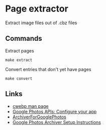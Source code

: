 # Page extractor

Extract image files out of .cbz files

## Commands

Extract pages

    make extract

Convert entries that don't yet have pages

    make convert

## Links

- [cwebp man page](https://developers.google.com/speed/webp/docs/cwebp)
- [Google Photos APIs: Configure your app](https://developers.google.com/photos/library/guides/get-started)
- [ArchiverForGooglePhotos](https://github.com/NicholasDawson/ArchiverForGooglePhotos)
- [Google Photos Archiver Setup Instructions](https://github.com/NicholasDawson/ArchiverForGooglePhotos/blob/master/INSTRUCTIONS.md)
